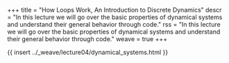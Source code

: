 +++
title = "How Loops Work, An Introduction to Discrete Dynamics"
descr = "In this lecture we will go over the basic properties of dynamical systems and understand their general behavior through code."
rss = "In this lecture we will go over the basic properties of dynamical systems and understand their general behavior through code."
weave = true
+++

{{ insert ../_weave/lecture04/dynamical_systems.html }}
